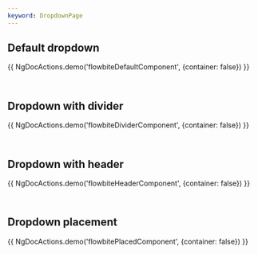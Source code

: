 ```yaml
---
keyword: DropdownPage
---
```


## Default dropdown

{{ NgDocActions.demo('flowbiteDefaultComponent', {container: false}) }}

```html file="./_default.component.ts"#L10-L14 group="default" name="html"

```

```typescript file="./_default.component.ts"#L1-L1 group="default" name="typescript"

```

## Dropdown with divider

{{ NgDocActions.demo('flowbiteDividerComponent', {container: false}) }}

```html file="./_divider.component.ts"#L14-L19 group="divider" name="html"

```

```typescript file="./_divider.component.ts"#L1-L5 group="divider" name="typescript"

```

## Dropdown with header

{{ NgDocActions.demo('flowbiteHeaderComponent', {container: false}) }}

```html file="./_header.component.ts"#L14-L22 group="header" name="html"

```

```typescript file="./_header.component.ts"#L1-L5 group="header" name="typescript"

```

## Dropdown placement

{{ NgDocActions.demo('flowbitePlacedComponent', {container: false}) }}

```html file="./_placed.component.ts"#L10-L24 group="placed" name="html"

```

```typescript file="./_placed.component.ts"#L1-L1 group="placed" name="typescript"

```
